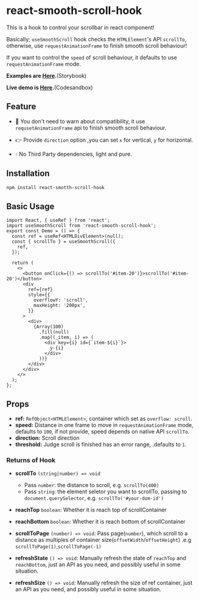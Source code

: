 # react-smooth-scroll-hook

This is a hook to control your scrollbar in react component!

Basically; `useSmoothScroll` hook checks the `HTMLElement`'s API `scrollTo`, otherwise, use `requestAnimationFrame` to finish smooth scroll behaviour!

If you want to control the `speed` of scroll behaviour, it defaults to use `requestAnimationFrame` mode.

**Examples are <a target="_blank" href="https://ron0115.best/react-smooth-scroll-hook/?path=/docs/hooks-usesmoothscroll--direction-x#basic" >Here</a>.**(Storybook)

**Live demo is <a target="_blank" href="https://codesandbox.io/s/react-smooth-scroll-hook-vhudw?file=/src/App.js" >Here</a>.**(Codesandbox)

## Feature

- 🚀 You don't need to warn about compatibility, it use `requsetAnimationFrame` api to finish smooth scroll behaviour.

- 👉 Provide `direction` option ,you can set `x` for vertical, `y` for horizontal.

- 💧 No Third Party dependencies, light and pure.

## Installation

```sh
npm install react-smotth-scroll-hook
```

## Basic Usage

```tsx
import React, { useRef } from 'react';
import useSmoothScroll from 'react-smooth-scroll-hook';
export const Demo = () => {
  const ref = useRef<HTMLDivElement>(null);
  const { scrollTo } = useSmoothScroll({
    ref,
  });

  return (
    <>
      <button onClick={() => scrollTo('#item-20')}>scrollTo('#item-20')</button>
      <div
        ref={ref}
        style={{
          overflowY: 'scroll',
          maxHeight: '200px',
        }}
      >
        <div>
          {Array(100)
            .fill(null)
            .map((_item, i) => (
              <div key={i} id={`item-${i}`}>
                y-{i}
              </div>
            ))}
        </div>
      </div>
    </>
  );
};
```

## Props

- **ref:** `RefObject<HTMLElement>`, container which set as `overflow: scroll`.
- **speed:** Distance in one frame to move in `requestAnimationFrame` mode, defaults to `100`, if not provide, speed depends on native API `scrollTo`.
- **direction:** Scroll direction
- **threshold:** Judge scroll is finished has an error range, .defaults to `1`.

### Returns of Hook

- **scrollTo** `(string|number) => void`

  - Pass `number`: the distance to scroll, e.g. `scrollTo(400)`
  - Pass `string`: the element seletor you want to scrollTo, passing to `document.querySelector`, e.g. `scrollTo('#your-dom-id')`

- **reachTop** `boolean`: Whether it is reach top of scrollContainer

- **reachBottom** `boolean`: Whether it is reach bottom of scrollContainer

- **scrollToPage** `(number) => void`: Pass page(`number`), which scroll to a distance as multiples of container size(`offsetWidth`/`offsetHeight`)
  .e.g `scrollToPage(1)`,`scrollToPage(-1)`

- **refreshState** `() => void`: Manually refresh the state of `reachTop` and `reachBottom`, just an API as you need, and possibly useful in some situation.

- **refreshSize** `() => void`: Manually refresh the size of ref container, just an API as you need, and possibly useful in some situation.

